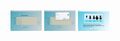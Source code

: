 <img src="img/program1.png" width="50">
<img src="img/program2.png" width="50">
<img src="img/program3.png" width="50">
